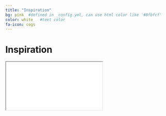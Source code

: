 ```yaml
---
title: "Inspiration"
bg: pink  #defined in _config.yml, can use html color like '#0fbfcf'
color: white   #text color
fa-icon: cogs
---
```


# Inspiration


<div class="icontain">
  <iframe src="//www.youtube.com/embed/FoEPlE8Pg7I"   allowfullscreen></iframe>
</div>

